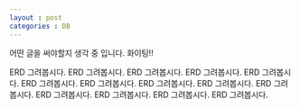 ```yaml
---
layout : post
categories : DB
---
```


어떤 글을 써야할지 생각 중 입니다. 화이팅!!

ERD 그려봅시다.
ERD 그려봅시다.
ERD 그려봅시다.
ERD 그려봅시다.
ERD 그려봅시다.
ERD 그려봅시다.
ERD 그려봅시다.
ERD 그려봅시다.
ERD 그려봅시다.
ERD 그려봅시다.
ERD 그려봅시다.
ERD 그려봅시다.
ERD 그려봅시다.
ERD 그려봅시다.